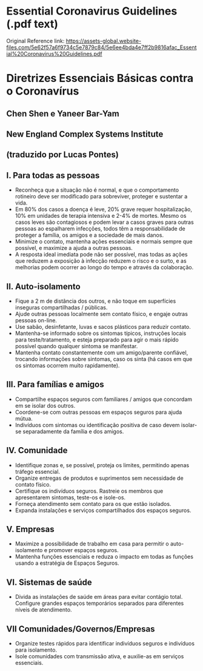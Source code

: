 # Essential Coronavirus Guidelines (.pdf text)

Original Reference link: https://assets-global.website-files.com/5e62f57a6f9734c5e7879c84/5e6ee4bda4e7ff2b9816afac_Essential%20Coronavirus%20Guidelines.pdf

# Diretrizes Essenciais Básicas contra o Coronavírus

## Chen Shen e Yaneer Bar-Yam

## New England Complex Systems Institute

## (traduzido por Lucas Pontes)

## I. Para todas as pessoas

- Reconheça que a situação não é normal, e que o comportamento rotineiro deve ser modificado para sobreviver, proteger e sustentar a vida.
- Em 80\% dos casos a doença é leve, 20\% grave requer hospitalização, 10\% em unidades de terapia intensiva e 2-4\% de mortes. Mesmo os casos leves são contagiosos e podem levar a casos graves para outras pessoas ao espalharem infecções, todos têm a responsabilidade de proteger a família, os amigos e a sociedade de mais danos.
- Minimize o contato, mantenha ações essenciais e normais sempre que possível, e maximize a ajuda a outras pessoas.
- A resposta ideal imediata pode não ser possível, mas todas as ações que reduzem a exposição à infecção reduzem o risco e o surto, e as melhorias podem ocorrer ao longo do tempo e através da colaboração.

## II. Auto-isolamento

- Fique a 2 m de distância dos outros, e não toque em superfícies inseguras compartilhadas / públicas.
- Ajude outras pessoas localmente sem contato físico, e engaje outras pessoas on-line.
- Use sabão, desinfetante, luvas e sacos plásticos para reduzir contato.
- Mantenha-se informado sobre os sintomas típicos, instruções locais para teste/tratamento, e esteja preparado para agir o mais rápido possível quando qualquer sintoma se manifestar.
- Mantenha contato constantemente com um amigo/parente confiável, trocando informações sobre sintomas, caso os sinta (há casos em que os sintomas ocorrem muito rapidamente).

## III. Para famílias e amigos

- Compartilhe espaços seguros com familiares / amigos que concordam em se isolar dos outros.
- Coordene-se com outras pessoas em espaços seguros para ajuda mútua.
- Indivíduos com sintomas ou identificação positiva de caso devem isolar-se separadamente da família e dos amigos.

## IV. Comunidade

- Identifique zonas e, se possível, proteja os limites, permitindo apenas tráfego essencial.
- Organize entregas de produtos e suprimentos sem necessidade de contato físico.
- Certifique os indivíduos seguros. Rastreie os membros que apresentarem sintomas, teste-os e isole-os.
- Forneça atendimento sem contato para os que estão isolados.
- Expanda instalações e serviços compartilhados dos espaços seguros.

## V. Empresas

- Maximize a possibilidade de trabalho em casa para permitir o auto-isolamento e promover espaços seguros.
- Mantenha funções essenciais e reduza o impacto em todas as funções usando a estratégia de Espaços Seguros.

## VI. Sistemas de saúde

- Divida as instalações de saúde em áreas para evitar contágio total. Configure grandes espaços temporários separados para diferentes níveis de atendimento.

## VII Comunidades/Governos/Empresas

- Organize testes rápidos para identificar indivíduos seguros e indivíduos para isolamento.
- Isole comunidades com transmissão ativa, e auxilie-as em serviços essenciais.
